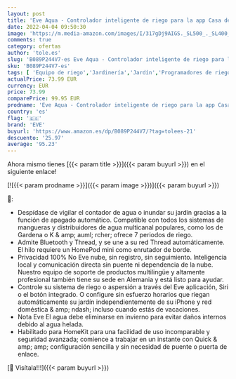 ```yaml
---
layout: post
title: 'Eve Aqua - Controlador inteligente de riego para la app Casa de Apple y Siri; riega automáticamente con horarios programados  fácil de usar  acceso remoto  no requiere pasarela  Thread  HomeKit'
date: 2022-04-04 09:50:30
image: 'https://m.media-amazon.com/images/I/317gDj9AIGS._SL500_._SL400_.jpg'
comments: true
category: ofertas
author: 'tole.es'
slug: 'B089P244V7-es Eve Aqua - Controlador inteligente de riego para la app...'
sku: 'B089P244V7-es'
tags: [ 'Equipo de riego','Jardinería','Jardín','Programadores de riego','apple','eve', ]
actualPrice: 73.99 EUR
currency: EUR
price: 73.99
comparePrice: 99.95 EUR
prodname: 'Eve Aqua - Controlador inteligente de riego para la app Casa de Apple y Siri; riega automáticamente con horarios programados  fácil de usar  acceso remoto  no requiere pasarela  Thread  HomeKit'
country: 'es'
flag: '🇪🇸'
brand: 'EVE'
buyurl: 'https://www.amazon.es/dp/B089P244V7/?tag=tolees-21'
descuento: '25.97'
average: '95.23'
---
```


Ahora mismo tienes [{{< param title >}}]({{< param buyurl >}}) en el siguiente enlace!

[![{{< param prodname >}}]({{< param image >}})]({{< param buyurl >}})

🔎:

- Despídase de vigilar el contador de agua o inundar su jardín gracias a la función de apagado automático. Compatible con todos los sistemas de mangueras y distribuidores de agua multicanal populares, como los de Gardena o K & amp; auml; rcher; ofrece 7 periodos de riego.
- Admite Bluetooth y Thread, y se une a su red Thread automáticamente. El hilo requiere un HomePod mini como enrutador de borde.
- Privacidad 100% No Eve nube, sin registro, sin seguimiento. Inteligencia local y comunicación directa sin puente ni dependencia de la nube. Nuestro equipo de soporte de productos multilingüe y altamente profesional también tiene su sede en Alemania y está listo para ayudar.
- Controle su sistema de riego o aspersión a través del Eve aplicación, Siri o el botón integrado. O configure sin esfuerzo horarios que riegan automáticamente su jardín independientemente de su iPhone y red doméstica & amp; ndash; incluso cuando estás de vacaciones.
- Nota Eve El agua debe eliminarse en invierno para evitar daños internos debido al agua helada.
- Habilitado para HomeKit para una facilidad de uso incomparable y seguridad avanzada; comience a trabajar en un instante con Quick & amp; amp; configuración sencilla y sin necesidad de puente o puerta de enlace.

[🛒 Visítala!!!]({{< param buyurl >}})
